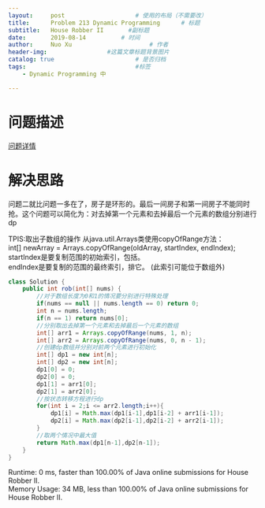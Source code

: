 ```yaml
---
layout:     post   				    # 使用的布局（不需要改）
title:      Problem 213 Dynamic Programming      # 标题 
subtitle:   House Robber II       #副标题
date:       2019-08-14			# 时间
author:     Nuo Xu 						# 作者
header-img:              	#这篇文章标题背景图片
catalog: true 						# 是否归档
tags:								#标签
    - Dynamic Programming 中

---
```

# 问题描述
[问题详情](https://leetcode.com/problems/house-robber-ii/)
# 解决思路
问题二就比问题一多在了，房子是环形的。最后一间房子和第一间房子不能同时抢。这个问题可以简化为：对去掉第一个元素和去掉最后一个元素的数组分别进行dp

TPIS:取出子数组的操作
从java.util.Arrays类使用copyOfRange方法：  
int[] newArray = Arrays.copyOfRange(oldArray, startIndex, endIndex);  
startIndex是要复制范围的初始索引，包括。  
endIndex是要复制的范围的最终索引，排它。 (此索引可能位于数组外)  
```java
class Solution {
    public int rob(int[] nums) {
        //对于数组长度为0和1的情况要分别进行特殊处理
        if(nums == null || nums.length == 0) return 0;
        int n = nums.length;
        if(n == 1) return nums[0];
        //分别取出去掉第一个元素和去掉最后一个元素的数组
        int[] arr1 = Arrays.copyOfRange(nums, 1, n);
        int[] arr2 = Arrays.copyOfRange(nums, 0, n - 1);
        //创建dp数组并分别对前两个元素进行初始化
        int[] dp1 = new int[n];
        int[] dp2 = new int[n];
        dp1[0] = 0;
        dp2[0] = 0;
        dp1[1] = arr1[0];
        dp2[1] = arr2[0];
        //按状态转移方程进行dp
        for(int i = 2;i <= arr2.length;i++){
            dp1[i] = Math.max(dp1[i-1],dp1[i-2] + arr1[i-1]);
            dp2[i] = Math.max(dp2[i-1],dp2[i-2] + arr2[i-1]);
        }
        //取两个情况中最大值
        return Math.max(dp1[n-1],dp2[n-1]);
    }
}
```
Runtime: 0 ms, faster than 100.00% of Java online submissions for House Robber II.  
Memory Usage: 34 MB, less than 100.00% of Java online submissions for House Robber II.
